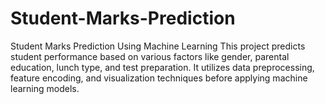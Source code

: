 # Student-Marks-Prediction
Student Marks Prediction Using Machine Learning This project predicts student performance based on various factors like gender, parental education, lunch type, and test preparation. It utilizes data preprocessing, feature encoding, and visualization techniques before applying machine learning models.
